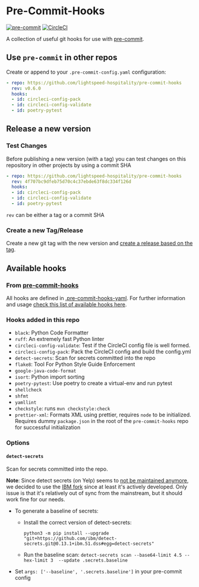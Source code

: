 # Pre-Commit-Hooks

[![pre-commit](https://img.shields.io/badge/pre--commit-enabled-brightgreen?logo=pre-commit&logoColor=white)](https://github.com/pre-commit/pre-commit)
[![CircleCI](https://circleci.com/gh/lightspeed-hospitality/pre-commit-hooks.svg?style=svg&circle-token=ad9a82293e27bd8777c3e8b3f81ddbdb95b217f3)](https://circleci.com/gh/lightspeed-hospitality/pre-commit-hooks)

A collection of useful git hooks for use with [pre-commit](https://pre-commit.com/).

## Use `pre-commit` in other repos

Create or append to your `.pre-commit-config.yaml` configuration:

```yaml
- repo: https://github.com/lightspeed-hospitality/pre-commit-hooks
  rev: v0.6.0
  hooks:
  - id: circleci-config-pack
  - id: circleci-config-validate
  - id: poetry-pytest
```

## Release a new version

### Test Changes

Before publishing a new version (with a tag) you can test changes on this repository in other projects by using a commit SHA

```yaml
- repo: https://github.com/lightspeed-hospitality/pre-commit-hooks
  rev: 4f707bc9dfeb75d70c4c37ebde63f8dc334f126d
  hooks:
  - id: circleci-config-pack
  - id: circleci-config-validate
  - id: poetry-pytest
```

`rev` can be either a tag or a commit SHA

### Create a new Tag/Release

Create a new git tag with the new version and [create a release based on the tag](https://github.com/lightspeed-hospitality/pre-commit-hooks/releases/new).

## Available hooks

### From [pre-commit-hooks](https://github.com/pre-commit/pre-commit-hooks/tree/v4.1.0#hooks-available)

All hooks are defined in [.pre-commit-hooks-yaml](.pre-commit-hooks-yaml). For further information and usage [check this list of available hooks here](https://github.com/pre-commit/pre-commit-hooks/tree/v4.1.0#hooks-available).

### Hooks added in this repo

- `black`: Python Code Formatter
- `ruff`: An extremely fast Python linter
- `circleci-config-validate`: Test if the CircleCI config file is well formed.
- `circleci-config-pack`: Pack the CircleCI config and build the config.yml
- `detect-secrets`: Scan for secrets committed into the repo
- `flake8`: Tool For Python Style Guide Enforcement
- `google-java-code-format`
- `isort`: Python import sorting
- `poetry-pytest`: Use poetry to create a virtual-env and run pytest
- `shellcheck`
- `shfmt`
- `yamllint`
- `checkstyle`: runs `mvn checkstyle:check`
- `prettier-xml`: Formats XML using prettier, requires `node` to be initialized. Requires dummy `package.json` in the root of the `pre-commit-hooks` repo for successful initialization

### Options

#### `detect-secrets`

Scan for secrets committed into the repo.

**Note**: Since detect secrets (on Yelp) seems to [not be maintained anymore](https://github.com/Yelp/detect-secrets/issues/473),
we decided to use the [IBM fork](https://github.com/IBM/detect-secrets) since at least it's actively developed. Only issue is that it's
relatively out of sync from the mainstream, but it should work fine for our needs.

- To generate a baseline of secrets:
  - Install the correct version of detect-secrets:

      ```console
      python3 -m pip install --upgrade "git+https://github.com/ibm/detect-secrets.git@0.13.1+ibm.51.dss#egg=detect-secrets"
      ```

  - Run the baseline scan: `detect-secrets scan --base64-limit 4.5 --hex-limit 3  --update .secrets.baseline`
- Set `args: ['--baseline', '.secrets.baseline']` in your pre-commit config
